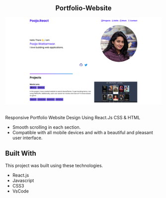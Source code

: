 <h2 align="center">
  Portfolio-Website <br/>
</h2>
<div align="center">
  <img alt="Demo" src="home.png" />
</div>

<br/>

Responsive Portfolio Website Design Using React.Js CSS &amp; HTML

- Smooth scrolling in each section.
- Compatible with all mobile devices and with a beautiful and pleasant user interface.

## Built With

This project was built using these technologies.

- React.js
- Javascript
- CSS3
- VsCode
